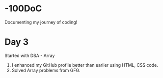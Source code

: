 # -100DoC
Documenting my journey of coding!

# Day 3

Started with DSA - Array

1. I enhanced my GitHub profile better than earlier using HTML, CSS code.
2. Solved Array problems from GFG.
